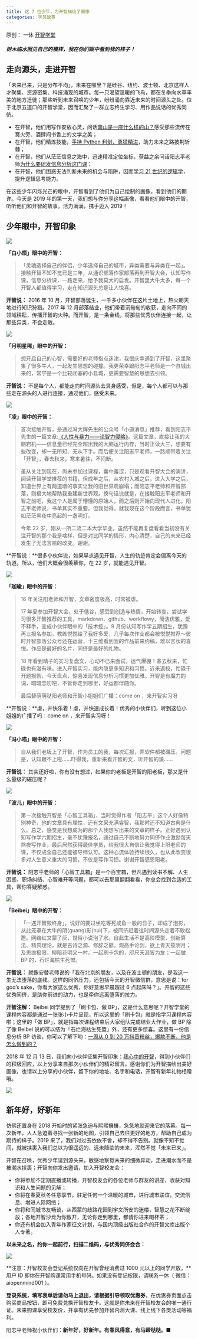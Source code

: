 ```yaml
---
title: 这 7 位少年，为开智描绘了画像
categories: 学员故事
---
```


原创： 一休 [开智学堂](javascript:void(0);)

##### 树木临水照见自己的模样，我在你们眼中看到我的样子！

## 走向源头，走进开智

「未来已来，只是分布不均」，未来在哪里？是硅谷、纽约、波士顿、北京这样人才聚集、资源密集、科技涌现的城市。每一只渴望温暖的飞鸟，都在冬季向水草丰美的地方迁徙；那些听到未来召唤的少年，纷纷涌向靠近未来的时间源头之处。位于北京五道口的开智学堂，因而汇聚了一群立志终生学习、用作品说话的优秀同侪。

- 在开智，他们用写作安放心灵，问话[南山是一座什么样的山？](https://mp.weixin.qq.com/s?__biz=MzA4ODM4ODQ3MQ==&mid=2651936930&idx=1&sn=005416c79f1e68bed1aa6698ae43b784&scene=21&token=38462081&lang=zh_CN#wechat_redirect)感受那些流传在篝火旁、酒肆间书香上的文学之美；
- 在开智，他们精炼技能，[手持 Python 利剑，勇猛精进](https://mp.weixin.qq.com/s?__biz=MzA4ODM4ODQ3MQ==&mid=2651930657&idx=1&sn=6b81671c208f4e17e28e49be7f94a654&scene=21&token=38462081&lang=zh_CN#wechat_redirect)，助力未来之路披荆斩棘；
- 在开智，他们从茫茫信息之海中，迅速精准定位坐标，获益之余问话阳志平老师[为什么要研发信息分析这门课](https://mp.weixin.qq.com/s?__biz=MzA4ODM4ODQ3MQ==&mid=2651939245&idx=1&sn=99e7ae976d5aeeab22a1d1c667eefbcb&scene=21&token=38462081&lang=zh_CN#wechat_redirect)；
- 在开智，他们困惑无法判断未来的机会与陷阱，因而[学习 21 世纪的逻辑学](https://mp.weixin.qq.com/s?__biz=MzA4ODM4ODQ3MQ==&mid=2651939692&idx=1&sn=fac178786dba600d9d58f6aaff58b9a8&scene=21&token=38462081&lang=zh_CN#wechat_redirect)，提升逻辑思考能力。

在这些少年闪烁光芒的眼中，开智看到了他们为自己绘制的画像，看到他们的期许。今天是 2019 年的第一天，我们想与你分享这幅画像，看看他们眼中的开智，听听他们和开智的故事。活力满满，携手迈入 2019！

## 少年眼中，开智印象

![](https://i.loli.net/2019/01/05/5c2f8c8871168.jpg)

**「白小烦」眼中的开智：**

> 「灵魂选择自己的伴侣，少年选择自己的城市，异类需要与异类在一起」。接触开智不知不觉已是三年，从通识部落作家部落再到开智大会，认知写作课，信息分析课，一路走来，给予我莫大的启发。开智里大牛太多，每一个开智人都值得学习，走在知识源头总是让人惊喜。

**开智说：** 2016 年 10 月，开智部落诞生，一千多小伙伴在这片土地上，热火朝天地进行知识狩猎。2017 年 12 月部落结业，他们带着沉甸甸的收获，走向不同的领域耕耘，传播开智的火种。而开智，是一条金线，将那些优秀伙伴连接一起，让那些异类，不会走散。

![](https://i.loli.net/2019/01/05/5c2f8c9cb213e.jpg)

**「月明星稀」眼中的开智：**

> 想开启自己的心智，需要好的老师指点迷津，我很庆幸遇到了开智，这里聚集了很多牛人，一起发生思想的碰撞。我更荣幸跟阳志平老师是一个县城出来的，常宁是一个比较闭塞的小县城，更需要智慧的思想去引领。

**开智说：** 不是每个人，都能走向时间源头去具身感受，但是，每个人都可以与那些走在源头的人进行连接，通过他们，感受未来。

![](https://i.loli.net/2019/01/05/5c2f8cb2e7757.jpg)

**「凌」眼中的开智：**

> 首次接触开智，是通过冯大辉先生的公众号「小道消息」推荐，看到阳志平先生的一篇文章:[《人性与暴力——论智力侵略》](https://mp.weixin.qq.com/s?__biz=MzA3MzM0MjUyMQ==&mid=2652149488&idx=1&sn=0bf203b17a955c14809b8d6f4a2b0daf&scene=21#wechat_redirect)。这篇文章，直接让我的大脑宕机——信息量已经完全超出我的大脑运行内存，当时正读大三，想要有些改变，却一无所知、无从下手。而后便关注阳志平老师，一路顺带着关注「开智」，春去秋来，寒来暑往，不间断。
>
> 虽从关注到现在，尚未参加过课程，囊中羞涩，只是观看开智大会的演讲，阅读开智学堂推荐的书籍，但成年之后，从农村入城之后，进入大学之后，知道世界上有两道墙的事实让我的旧世界观崩塌；而阳志平老师和开智部落，则极大地帮助我重建新世界观。换句话说就是，在接触阳志平老师和开智之前吧，我这个人是属于懵懂的原始人，而之后则开始向现代人进化。阳志平老师说，书单其实不重要。但我觉得，就我现在这个阶段而言，书单犹如茫茫黑夜中亮起的一盏明灯。
>
> 今年 22 岁，刚从一所二流二本大学毕业。虽然不能再复盘看看当初没有关注开智的那个我是啥样，但是对比同学的情形，内心清楚，自己的未来已经发生了无法言喻的改变。谢谢。

**开智说：**很多小伙伴说，如果早点遇见开智，人生的轨迹肯定会偏离今天的轨道。所以，他们大概会很羡慕你，在 22 岁，就能遇见开智。

![](https://i.loli.net/2019/01/05/5c2f8cc9a8587.jpg)

**「珈瑜」眼中的开智：**

> 16 年关注阳老师和开智，文章密度极高，时常被虐。
>
> 17 年夏参加开智大会，处于低谷，感受到创造与热情，开始转变，尝试学习很多开智推荐的工具，markdown、github、workflowy，简洁优雅，爱不释手，变成小伙伴眼中的「技术控」。9 月份认知写作学五期招生，犹豫再三报名参加，教练悦悦给了我好多爱，几乎每次作业都会被悦悦推荐～彼时开智部落公众号还在运营，十三维看到我的作品前来约稿，难以言状的喜悦。作品是最好的名片，同侪是最好的礼物。
>
> 18 年看到晴子的实习复盘文，心动不已来面试，运气爆棚！春去秋来，忙碌也有滋有味。进入开智实习，能内隐更多知识和习惯。近来返校，忙碌于开题报告，今天盘点，惊喜发现信息分析习惯更加优雅。开智是有魔力的词，暗暗念叨吧，不管你走到哪里，好运都伴随你。
>
> 最后替萌萌哒阳老师和开智小姐姐们广播：come on ，来开智实习呀

**开智说：**虐，并快乐着！虐，并快速成长着！优秀的小伙伴们，听到这位小姐姐的广播了吗：come on ，来开智实习呀！

![](https://i.loli.net/2019/01/05/5c2f8cdedd49b.jpg)

**「冯小喵」眼中的开智：**

> 自从我们老板上了开智，作为员工的我，每次汇报，弄软件都被碾压。问题是，认知跟不上啦……吓得我，重新来看开智的文，听开智的课……

**开智说：** 其实还好啦，你有没有想过，如果你的老板是开智的阳老板，那又是什么量级的碾压呢？

![](https://i.loli.net/2019/01/05/5c2f8cf161619.jpg)

**「波儿」眼中的开智：**

> 第一次接触开智是「心智工具箱」，当时觉得作者「阳志平」这个人好像特别神奇，他的文章具有理性，还有文采充满睿智，我那时还不知道古典是什么。总之，感觉是我想成为的那个人我想写出来的文章的样子。正好遇到认知写作学六期招生，毫不犹豫报名，通过自己不断地努力同侪作业激励每天熬夜写作业，最后居然获得最佳学员，给我很大自信让我觉得上阳老师的课，不仅成全自己还能被导师认可。这种心流体验持续很久，也从此改变很多对人生意义重大的习惯，不仅是写作习惯。谢谢开智感恩阳老。

**开智说：** 阳志平老师的「心智工具箱」是一个百宝箱，但凡遇到读书不解、人生困惑、职场纠结、心智难开等问题，都可以去那里翻翻看看，你总会找到合适的工具，帮你答疑解惑。

![](https://i.loli.net/2019/01/05/5c2f907c007ba.jpg)

**「Beibei」眼中的开智：**

> 「一遇开智毁终身」。说好的要过坐吃等死咸鱼一般的日子，却成了泡影，从此笼罩在大牛的阴(guang)影(hui)下，被同侪赶着往时间源头走着不敢松邂。网络红文蒙了灰，世俗小说泡了水。自此生活不是高阶模型、创新算法、精典理论，就是古诗之源、修辞之巅。观高手论剑，欲上青天揽明月；及思维极限，柳暗花明又一村。一起刷卡包的，咫尺天涯皆为友；一起做 BP 的，石烂海枯生死盟。

**开智说：** 就像安替老师说的「我在北京的朋友，以及在波士顿的朋友，是我这一生无法堕落的底线。这样的同侪压力，还包括今天的开智微信群，意思是说：for god’s sake，你看大家这么优秀，你好意思早晨超过 6 点起床吗？」。开智的这些优秀同侪，是助你前进的动力，也是牵你远离堕落的拉力。

**开智注解：** Beibei 同学提到了「刷卡包、做 BP」，这是什么意思呢？开智学堂的课程内容都是通过一张张小卡片呈现，所以这里的「刷卡包」就是指学习课程内容啦；这里的「做 BP」，就是指每次课程结束后大家组队完成结业大作业，做 BP 除了像 Beibei 说的可以结为「石烂海枯生死盟」外，还有更多惊喜。这里有一份信息分析 BP 访谈，你可以了解下哟：[一周从 0 到 20 万抖音粉丝，爆款不断，他是怎么做到的？](https://mp.weixin.qq.com/s?__biz=MzA4ODM4ODQ3MQ==&mid=2651939079&idx=1&sn=38cdf87b503a32a6e760af05fcb791f7&scene=21#wechat_redirect)

2018 年 12 月 13 日，我们向小伙伴征集开智印象：[我心中的开智](https://mp.weixin.qq.com/s?__biz=MzA4ODM4ODQ3MQ==&mid=2651939499&idx=1&sn=23130ca572e09bdccf4052ca6748a838&scene=21#wechat_redirect)，得到小伙伴们的积极回应，以上分享来自那次小伙伴们的精彩留言。感谢你们为开智描绘出美好画像，也请以上分享的小伙伴，留下你的地址、名字和电话，开智有新年礼物相赠哦。

![](https://i.loli.net/2019/01/05/5c2f8d596150c.jpg)

## 新年好，好新年

仿佛还置身在 2018 开始时的紧张急迫与熙熙攘攘，急急地就迎来它的落幕。每一次新年，人人急迫着寻找一张新的地图，引领自己去往更好的地方，帮助自己成为期待的样子。2019 来了，我们对过去依依不舍，却不得不告别。就像不知不觉间，就被挟裹入我们总以为很遥远的、远未降临的未来，浑然不觉「未来已来」。

开智在召唤，优秀少年请到源头来，敏感地察觉未来的细微异动，走进潮水而不是被潮水挟裹；开智向你发出邀请，加入开智校友会：

- 你将参加不定期直播或转播，开智校友会的各位老师与群友的讲座，收获对知识和人生问题的见解；
- 你将在春夏秋冬任意季节，驻足任何一个温暖的城市，进行城市联谊，交流信息、增进人际网络；
- 你将和同城书友畅谈，从西蒙的歧路花园到宇文所安的迷楼，智慧之花不断绽放；各地开智沙龙为你敞开，无论你走到哪里，都请你进来喝杯茶；
- 你还有机会加入青年作家征文计划，与国内顶级出版社合作的开智文库出版个人专著。

**以未来之名，约你一起前行，扫描二维码，与优秀同侪会合：**

![](https://i.loli.net/2019/01/05/5c2f8dc9c8649.jpg)

**注意：开智校友会登记系统仅向在开智曾经消费过 1000 元以上的同学开放。**用户 ID 即你在开智购课常用手机号码。如果没有登记权限，请联系一休（ 微信： aiopenmind001 ）。

**登录系统，填写表单后请勿马上退出，请根据引导领取优惠券**，在优惠券页面点击购买商品按钮，即可免费兑换开智校友卡。这就是你未来在开智校友会的唯一通行证。未来购课享受校友价，并享有优先参加开智内测大课、线上线下各类活动等福利。

阳志平老师祝小伙伴们：**新年好，好新年。有春风得意，有马蹄哒哒。**■
